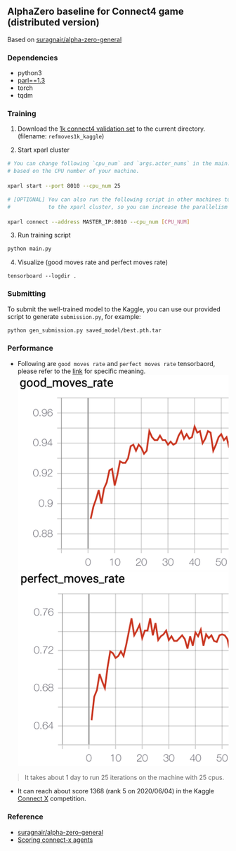 ## AlphaZero baseline for Connect4 game (distributed version)
Based on [suragnair/alpha-zero-general](https://github.com/suragnair/alpha-zero-general)

### Dependencies
- python3
- [parl==1.3](https://github.com/PaddlePaddle/PARL)
- torch
- tqdm

### Training 
1. Download the [1k connect4 validation set](https://www.kaggle.com/petercnudde/1k-connect4-validation-set) to the current directory. (filename: `refmoves1k_kaggle`)

2. Start xparl cluster
```bash
# You can change following `cpu_num` and `args.actor_nums` in the main.py 
# based on the CPU number of your machine.

xparl start --port 8010 --cpu_num 25
```

```bash
# [OPTIONAL] You can also run the following script in other machines to add more CPU resource 
#            to the xparl cluster, so you can increase the parallelism (args.actor_nums).

xparl connect --address MASTER_IP:8010 --cpu_num [CPU_NUM]
```

3. Run training script
```bash
python main.py
```

4. Visualize (good moves rate and perfect moves rate)
```
tensorboard --logdir .
```

### Submitting
To submit the well-trained model to the Kaggle, you can use our provided script to generate `submission.py`, for example:
```bash
python gen_submission.py saved_model/best.pth.tar
```

### Performance
- Following are `good moves rate` and `perfect moves rate` tensorbaord, please refer to the [link](https://www.kaggle.com/petercnudde/scoring-connect-x-agents) for specific meaning.
<img src=".pic/good_moves.png" alt="good moves rate"/> <img src=".pic/perfect_moves.png" alt="perfect moves rate"/>

> It takes about 1 day to run 25 iterations on the machine with 25 cpus.

- It can reach about score 1368 (rank 5 on 2020/06/04) in the Kaggle [Connect X](https://www.kaggle.com/c/connectx/leaderboard) competition.


### Reference
- [suragnair/alpha-zero-general](https://github.com/suragnair/alpha-zero-general)
- [Scoring connect-x agents](https://www.kaggle.com/petercnudde/scoring-connect-x-agents)
